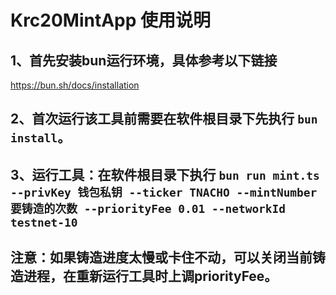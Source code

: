 # Krc20MintApp 使用说明

## 1、首先安装bun运行环境，具体参考以下链接
https://bun.sh/docs/installation

## 2、首次运行该工具前需要在软件根目录下先执行 `bun install`。

## 3、运行工具：在软件根目录下执行 `bun run mint.ts --privKey 钱包私钥 --ticker TNACHO --mintNumber 要铸造的次数 --priorityFee 0.01 --networkId testnet-10`

## 注意：如果铸造进度太慢或卡住不动，可以关闭当前铸造进程，在重新运行工具时上调priorityFee。




